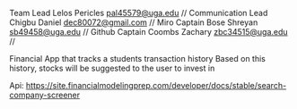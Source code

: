 
Team Lead	          Lelos	Pericles	   pal45579@uga.edu
//
Communication Lead	Chigbu	Daniel	   dec80072@gmail.com
//
Miro Captain	      Bose	Shreyan	     sb49458@uga.edu
//
Github Captain	    Coombs	Zachary	   zbc34515@uga.edu
//

Financial App that tracks a students transaction history 
Based on this history, stocks will be suggested to the user to invest in


Api: https://site.financialmodelingprep.com/developer/docs/stable/search-company-screener
